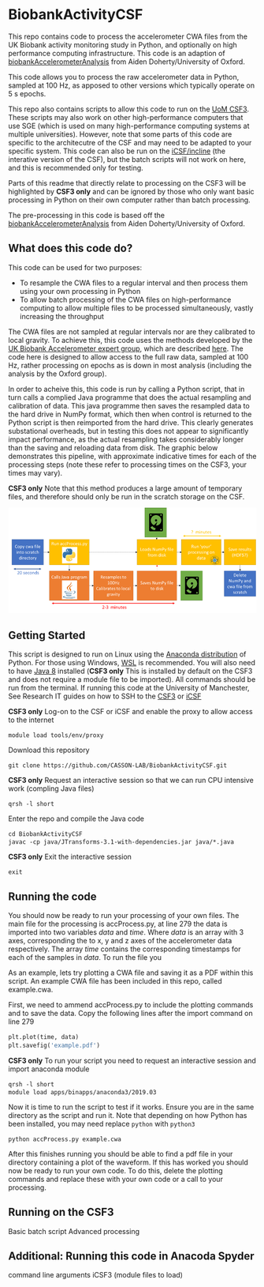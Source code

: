 # BiobankActivityCSF
This repo contains code to process the accelerometer CWA files from the UK Biobank activity monitoring study in Python, and optionally on high performance computing infrastructure. This code is an adaption of [biobankAccelerometerAnalysis](https://github.com/activityMonitoring/biobankAccelerometerAnalysis) from Aiden Doherty/University of Oxford.

This code allows you to process the raw accelerometer data in Python, sampled at 100 Hz, as apposed to other versions which typically operate on 5 s epochs.

This repo also contains scripts to allow this code to run on the [UoM CSF3](http://ri.itservices.manchester.ac.uk/csf3/). These scripts may also work on other high-performance computers that use SGE (which is used on many high-performance computing systems at multiple universities). However, note that some parts of this code are specific to the architecutre of the CSF and may need to be adapted to your specific system. This code can also be run on the [iCSF/incline](http://ri.itservices.manchester.ac.uk/icsf/) (the interative version of the CSF), but the batch scripts will not work on here, and this is recommended only for testing. 

Parts of this readme that directly relate to processing on the CSF3 will be highlighted by **CSF3 only** and can be ignored by those who only want basic processing in Python on their own computer rather than batch processing.

The pre-processing in this code is based off the [biobankAccelerometerAnalysis](https://github.com/activityMonitoring/biobankAccelerometerAnalysis) from Aiden Doherty/University of Oxford.

## What does this code do?
This code can be used for two purposes:
 
 - To resample the CWA files to a regular interval and then process them using your own processing in Python
 - To allow batch processing of the CWA files on high-performance computing to allow multiple files to be processed simultaneously, vastly increasing the throughput
 
The CWA files are not sampled at regular intervals nor are they calibrated to local gravity. To achieve this, this code uses the methods developed by the [UK Biobank Accelerometer expert group](https://github.com/activityMonitoring/biobankAccelerometerAnalysis), which are described [here](https://journals.plos.org/plosone/article?id=10.1371/journal.pone.0169649). The code here is designed to allow access to the full raw data, sampled at 100 Hz, rather processing on epochs as is down in most analysis (including the analysis by the Oxford group).

In order to acheive this, this code is run by calling a Python script, that in turn calls a complied Java programme that does the actual resampling and calibration of data. This java programme then saves the resampled data to the hard drive in NumPy format, which then when control is returned to the Python script is then reimported from the hard drive. This clearly generates substational overheads, but in testing this does not appear to significantly impact performance, as the actual resampling takes considerably longer than the saving and reloading data from disk. The graphic below demonstrates this pipeline, with approximate indicative times for each of the processing steps (note these refer to processing times on the CSF3, your times may vary).

**CSF3 only** Note that this method produces a large amount of temporary files, and therefore should only be run in the scratch storage on the CSF. 

![Data processing pipeline overview](biobank_processing.png)


## Getting Started
This script is designed to run on Linux using the [Anaconda distribution](https://www.anaconda.com/products/individual) of Python. For those using Windows, [WSL](https://docs.microsoft.com/en-us/windows/wsl/install-win10) is recommended. You will also need to have [Java 8](https://www.oracle.com/java/technologies/javase/javase-jdk8-downloads.html) installed (**CSF3 only** This is installed by default on the CSF3 and does not require a module file to be imported). All commands should be run from the terminal. 
If running this code at the University of Manchester, See Research IT guides on how to SSH to the [CSF3](http://ri.itservices.manchester.ac.uk/csf3/getting-started/connecting/) or [iCSF](http://ri.itservices.manchester.ac.uk/icsf/getting-started-on-icsf/connecting-to-incline/)

**CSF3 only** Log-on to the CSF or iCSF and enable the proxy to allow access to the internet

```
module load tools/env/proxy
```

Download this repository

```
git clone https://github.com/CASSON-LAB/BiobankActivityCSF.git
```

**CSF3 only** Request an interactive session so that we can run CPU intensive work (compling Java files)

```
qrsh -l short
```

Enter the repo and compile the Java code

```
cd BiobankActivityCSF
javac -cp java/JTransforms-3.1-with-dependencies.jar java/*.java
```

**CSF3 only** Exit the interactive session

```
exit
```

## Running the code
You should now be ready to run your processing of your own files.
The main file for the processing is accProcess.py, at line 279 the data is imported into two variables *data* and *time*. Where *data* is an array with 3 axes, corresponding the to x, y and z axes of the accelerometer data respectively. The array *time* contains the corresponding timestamps for each of the samples in *data*.
To run the file you 

As an example, lets try plotting a CWA file and saving it as a PDF within this script. An example CWA file has been included in this repo, called example.cwa.

First, we need to ammend accProcess.py to include the plotting commands and to save the data. Copy the following lines after the import command on line 279

```python
plt.plot(time, data)
plt.savefig('example.pdf')
```

**CSF3 only** To run your script you need to request an interactive session and import anaconda module

```
qrsh -l short
module load apps/binapps/anaconda3/2019.03
```

Now it is time to run the script to test if it works. Ensure you are in the same directory as the script and run it. Note that depending on how Python has been installed, you may need replace `python` with `python3`

```
python accProcess.py example.cwa
```

After this finishes running you should be able to find a pdf file in your directory containing a plot of the waveform.
If this has worked you should now be ready to run your own code. To do this, delete the plotting commands and replace these with your own code or a call to your processing.


## Running on the CSF3
Basic batch script
Advanced processing

## Additional: Running this code in Anacoda Spyder
command line arguments
iCSF3 (module files to load)



